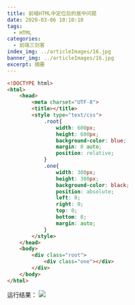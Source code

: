 ```yaml
---
title: 前端HTML中定位后的居中问题
date: 2020-03-06 10:10:10
tags:
  - HTML
categories:
  - 前端三剑客
index_img: ../articleImages/16.jpg
banner_img: ../articleImages/16.jpg
excerpt: 摘要
---
```

<meta name="referrer" content="no-referrer"/>

```html
<!DOCTYPE html>
<html>
	<head>
		<meta charset="UTF-8">
		<title></title>
		<style type="text/css">
			.root{
				width: 600px;
				height: 600px;
				background-color: blue;
				margin: 0 auto;
				position: relative;
			}
			.one{
				width: 300px;
				height: 300px;
				background-color: black;
				position: absolute;
				left: 0;
				right: 0;
				top: 0;
				bottom: 0;
				margin: auto;
			}	
		</style>
	</head>
	<body>
		<div class="root">
			<div class="one"></div>
		</div>
	</body>
</html>

```
运行结果：
![](https://img-blog.csdnimg.cn/1c4846888a7a40a89bdba47e334c212a.png)
